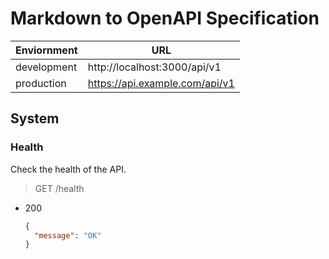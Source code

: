 # Markdown to OpenAPI Specification

| Enviornment | URL                            |
| ----------- | ------------------------------ |
| development | http://localhost:3000/api/v1   |
| production  | https://api.example.com/api/v1 |

## System

### Health

Check the health of the API.

> GET /health

- 200

  ```json
  {
    "message": "OK"
  }
  ```
